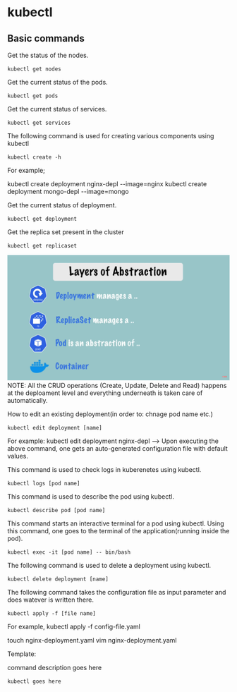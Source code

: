 # kubectl

## Basic commands


Get the status of the nodes.

~~~
kubectl get nodes
~~~

Get the current status of the pods.

~~~
kubectl get pods
~~~


Get the current status of services.

~~~
kubectl get services
~~~


The following command is used for creating various components using kubectl
~~~
kubectl create -h
~~~

For example;

kubectl create deployment nginx-depl --image=nginx
kubectl create deployment mongo-depl --image=mongo


Get the current status of deployment.

~~~
kubectl get deployment
~~~

Get the replica set present in the cluster

~~~
kubectl get replicaset
~~~

![layersofabsraction](https://github.com/syedumerahmedcode/kubernetes/blob/master/images/layersofabsraction.png)
NOTE: All the CRUD operations (Create, Update, Delete and Read) happens at the deploament level and everything underneath is taken care of automatically.



How to edit an existing deployment(in order to: chnage pod name etc.)

~~~
kubectl edit deployment [name]
~~~
 For example: kubectl edit deployment nginx-depl
--> Upon executing the above command, one gets an auto-generated configuration file with default values.


This command is used to check logs in kuberenetes using kubectl.

~~~
kubectl logs [pod name]
~~~


This command is used to describe the pod using kubectl.

~~~
kubectl describe pod [pod name]
~~~


This command starts an interactive terminal for a pod using kubectl. Using this command, one goes to the terminal of the application(running inside the pod).

~~~
kubectl exec -it [pod name] -- bin/bash
~~~


The following command is used to delete a deployment using kubectl.

~~~
kubectl delete deployment [name]
~~~

The following command takes the configuration file as input parameter and does watever is written there.

~~~
kubectl apply -f [file name]
~~~

For example, kubectl apply -f config-file.yaml

touch nginx-deployment.yaml
vim nginx-deployment.yaml







Template:

command description goes here

~~~
kubectl goes here
~~~
